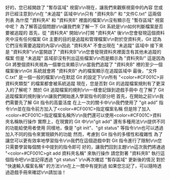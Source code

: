 好的，您已經開啟了 "暫存區域" 視窗\r\n現在，讓我們來觀察視窗中的內容
您或許已經注意到\r\n在 "未追蹤" 區域中\r\n只有 "資料夾B/" 和 "文件C.txt" 這兩個列表
為什麼 "資料夾A" 和 "資料夾B" 裡面的檔案\r\n沒有顯示在 "暫存區域" 視窗中呢？
為了解答這個問題\r\n讓我們來了解一下 Git 系統是\r\n如何判斷檔案是否要被追蹤的
首先，從 "資料夾A" 開始\r\n打開 "資料夾A" 後\r\n您會發現這個資料夾中沒有任何檔案
Git 主要的目的是追蹤和管理檔案\r\n對於空資料夾，Git 認為它們沒有需要追蹤的內容\r\n因此 "資料夾A" 不會出現在 "未追蹤" 區域中
接下來是 "資料夾B"\r\n當開啟了 "資料夾B"\r\n您會發現資料夾裡面含有其他未追蹤的檔案
但是 "未追蹤" 區域卻沒有列出這些檔案\r\n而是顯示為 "資料夾B/"
這是因為 Git 將整個資料夾視為一個單位來顯示\r\n當我們追蹤了 "資料夾B" 裡的至少一個檔案後\r\nGit 系統就會將 "資料夾B" 內的檔案顯示在追蹤區域中
最後，"文件C.txt" 是一個一般的檔案\r\n在默認 Git 的設定下\r\n所有 "<color=#CF001C>非資料夾類型</color>" 的檔案都會被系統追蹤
現在，您是否對 Git 的追蹤檔案規則有了更深入的了解呢？
關於 Git 追蹤檔案的規則\r\n一樣會記錄到遊戲手冊中
在了解了 Git 追蹤檔案的規則後\r\n讓我們開始進入學習指令的部分吧
首先，在開始之前\r\n我們需要先了解 Git 指令的高靈活度
在上一次的關卡中\r\n我們使用了 "git add" 指令\r\n並在指令前方加入了<color=#CF001C>指定檔案名稱</color>
但是除了加入<color=#CF001C>指定檔案名稱</color>外\r\n我們還可以使用<color=#CF001C>資料夾名稱</color>執行操作
實際上，在現實的 Git 中\r\n"git add" 還有多種用法\r\n提供不同的功能給使用者使用
同樣地，像是 "git init"、"git status" 等指令\r\n也可以透過加入不同的指令來實現額外的功能
然而，考慮到 Git 指令的多樣性和複雜性
為了讓您可以更有效率地學習指令\r\n我們在這個遊戲中對 Git 指令進行了限制\r\n您只需要學習每個關卡中提到的指令即可
好的，讓我們回到主題\r\n這次我們將通過 "<color=#CF001C>git add 資料夾名稱</color>" 來執行操作
請您對著 "資料夾B" 執行這個指令吧\r\n並記得透過 "git status" \r\n再次確認 "暫存區域" 更新後的情況
對於 "快速輸入檔案名稱" 的方法\r\n在上一關中有提到過
如果您忘記了，可以隨時透過遊戲手冊來確認\r\n請加油！